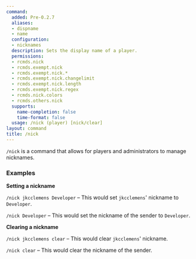 ```yaml
---
command:
  added: Pre-0.2.7
  aliases:
  - dispname
  - name
  configuration:
  - nicknames
  description: Sets the display name of a player.
  permissions:
  - rcmds.nick
  - rcmds.exempt.nick
  - rcmds.exempt.nick.*
  - rcmds.exempt.nick.changelimit
  - rcmds.exempt.nick.length
  - rcmds.exempt.nick.regex
  - rcmds.nick.colors
  - rcmds.others.nick
  supports:
    name-completion: false
    time-format: false
  usage: /nick (player) [nick/clear]
layout: command
title: /nick
---
```


```/nick``` is a command that allows for players and administrators to manage nicknames.

### Examples

**Setting a nickname**

```/nick jkcclemens Developer``` – This would set ```jkcclemens```' nickname to ```Developer```.

```/nick Developer``` – This would set the nickname of the sender to ```Developer```.

**Clearing a nickname**

```/nick jkcclemens clear``` – This would clear ```jkcclemens```' nickname.

```/nick clear``` – This would clear the nickname of the sender.
